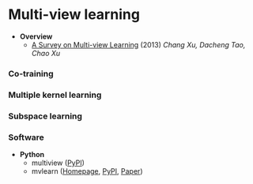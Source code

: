 # Multi-view learning

- **Overview**
  - [A Survey on Multi-view Learning](https://arxiv.org/pdf/1304.5634.pdf) (2013) *Chang Xu, Dacheng Tao, Chao Xu*

### Co-training

### Multiple kernel learning

### Subspace learning

### Software
- **Python**
  - multiview ([PyPI](https://pypi.org/project/multiview/))
  - mvlearn ([Homepage](https://mvlearn.neurodata.io/), [PyPI](https://pypi.org/project/mvlearn/), [Paper](https://arxiv.org/pdf/2005.11890.pdf))
